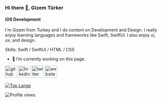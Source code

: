 ### Hi there 👋, Gizem Türker
#### iOS Development
I'm Gizem from Turkey and I do content on Development and Design. I really enjoy learning languages and frameworks like Swift, SwiftUI. I also enjoy ui, ux, and design.

Skills: Swift / SwiftUI / HTML / CSS

- 🔭 I’m currently working on this page. 


[<img src='https://cdn.jsdelivr.net/npm/simple-icons@3.0.1/icons/github.svg' alt='github' height='40'>](https://github.com/gizemturker)  [<img src='https://cdn.jsdelivr.net/npm/simple-icons@3.0.1/icons/linkedin.svg' alt='linkedin' height='40'>](https://www.linkedin.com/in/gizemturkerdev/)  [<img src='https://cdn.jsdelivr.net/npm/simple-icons@3.0.1/icons/twitter.svg' alt='twitter' height='40'>](https://twitter.com/gizemturkerdev)  [<img src='https://cdn.jsdelivr.net/npm/simple-icons@3.0.1/icons/icloud.svg' alt='website' height='40'>](gizemturker.com)  

[![Top Langs](https://github-readme-stats.vercel.app/api/top-langs/?username=gizemturker)](https://github.com/anuraghazra/github-readme-stats)

![Profile views](https://gpvc.arturio.dev/gizemturker)  





